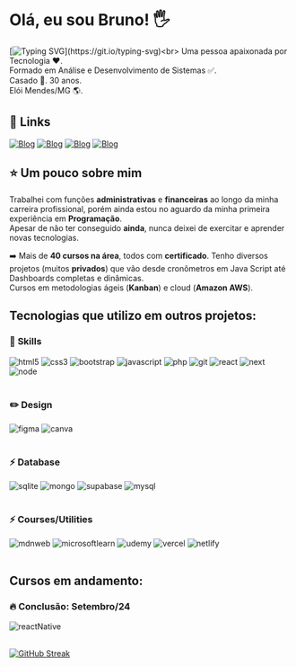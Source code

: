 # Olá, eu sou Bruno! 🖐️<br>
[![Typing SVG](https://readme-typing-svg.demolab.com?font=Fira+Code&weight=500&duration=3000&pause=1000&color=4268F7&background=EFF6FF00&vCenter=true&width=700&lines=Bem-vindo(a)+ao+meu+perfil.;Sinta-se+a+vontade!)](https://git.io/typing-svg)<br>
Uma pessoa apaixonada por Tecnologia ❤️.<br>
Formado em Análise e Desenvolvimento de Sistemas ✅.<br>
Casado 💑. 30 anos.<br>
Elói Mendes/MG 🌎.

## 🔗 Links<br>
[![Blog](https://img.shields.io/badge/Instagram-E4405F?style=for-the-badge&logo=instagram&logoColor=white)](https://www.instagram.com/brunopemelo/)
[![Blog](https://img.shields.io/badge/Facebook-1877F2?style=for-the-badge&logo=facebook&logoColor=white)](https://www.facebook.com/brunopemelo)
[![Blog](https://img.shields.io/badge/WhatsApp-25D366?style=for-the-badge&logo=whatsapp&logoColor=white)](https://wa.me/5535987171280)
[![Blog](https://img.shields.io/badge/LinkedIn-0077B5?style=for-the-badge&logo=linkedin&logoColor=white)](https://www.linkedin.com/in/brunopemelo)<br>

## ⭐ Um pouco sobre mim<br>

Trabalhei com funções **administrativas** e **financeiras** ao longo da minha carreira profissional, porém ainda estou no aguardo da minha primeira experiência em **Programação**.<br>
Apesar de não ter conseguido **ainda**, nunca deixei de exercitar e aprender novas tecnologias.<br>

➡️ Mais de **40 cursos na área**, todos com **certificado**. Tenho diversos projetos (muitos **privados**) que vão desde cronômetros em Java Script até Dashboards completas e dinâmicas.<br>
Cursos em metodologias ágeis (**Kanban**) e cloud (**Amazon AWS**).

## Tecnologias que utilizo em outros projetos:

### 🚀 **Skills**
<div style="display: inline_block">
<img align="center" alt="html5" src="https://img.shields.io/badge/HTML5-E34F26?style=for-the-badge&logo=html5&logoColor=white">
<img align="center" alt="css3" src="https://img.shields.io/badge/CSS3-1572B6?style=for-the-badge&logo=css3&logoColor=white">
<img align="center" alt="bootstrap" src="https://img.shields.io/badge/Bootstrap-563D7C?style=for-the-badge&logo=bootstrap&logoColor=white">
<img align="center" alt="javascript" src="https://img.shields.io/badge/JavaScript-F7DF1E?style=for-the-badge&logo=javascript&logoColor=black">
<img align="center" alt="php" src="https://img.shields.io/badge/PHP-777BB4?style=for-the-badge&logo=php&logoColor=white">
<img align="center" alt="git" src="https://img.shields.io/badge/GIT-E44C30?style=for-the-badge&logo=git&logoColor=white">
<img align="center" alt="react" src="https://img.shields.io/badge/React-20232A?style=for-the-badge&logo=react&logoColor=61DAFB">
<img align="center" alt="next" src="hhttps://img.shields.io/badge/Next-black?style=for-the-badge&logo=next.js&logoColor=white">
<img align="center" alt="node" src="https://img.shields.io/badge/Node.js-43853D?style=for-the-badge&logo=node.js&logoColor=white"><br><br>

### ✏️ **Design**
<img align="center" alt="figma" src="https://img.shields.io/badge/Figma-F24E1E?style=for-the-badge&logo=figma&logoColor=white">
<img align="center" alt="canva" src="https://img.shields.io/badge/Canva-%2300C4CC.svg?&style=for-the-badge&logo=Canva&logoColor=white"><br><br>

### ⚡ **Database**
<img align="center" alt="sqlite" src="https://img.shields.io/badge/SQLite-07405E?style=for-the-badge&logo=sqlite&logoColor=white">
<img align="center" alt="mongo" src="https://img.shields.io/badge/MongoDB-%234ea94b.svg?style=for-the-badge&logo=mongodb&logoColor=white">
<img align="center" alt="supabase" src="https://img.shields.io/badge/Supabase-3ECF8E?style=for-the-badge&logo=supabase&logoColor=white">
<img align="center" alt="mysql" src="https://img.shields.io/badge/MySQL-005C84?style=for-the-badge&logo=mysql&logoColor=white"><br><br>

### ⚡ **Courses/Utilities**
<img align="center" alt="mdnweb" src="https://img.shields.io/badge/MDN_Web_Docs-black?style=for-the-badge&logo=mdnwebdocs&logoColor=white">
<img align="center" alt="microsoftlearn" src="https://img.shields.io/badge/Microsoft_Learn-258ffa?style=for-the-badge&logo=microsoft&logoColor=white">
<img align="center" alt="udemy" src="https://img.shields.io/badge/Udemy-A435F0?style=for-the-badge&logo=Udemy&logoColor=white">
<img align="center" alt="vercel" src="https://img.shields.io/badge/vercel-%23000000.svg?style=for-the-badge&logo=vercel&logoColor=white">
<img align="center" alt="netlify" src="https://img.shields.io/badge/netlify-%23000000.svg?style=for-the-badge&logo=netlify&logoColor=#00C7B7>
<img align="center" alt="chatGPT" src="https://img.shields.io/badge/chatGPT-74aa9c?style=for-the-badge&logo=openai&logoColor=white"><br><br>

## Cursos em andamento:
### 🔥 **Conclusão: Setembro/24**
<img align="center" alt="reactNative" src="https://img.shields.io/badge/React_Native-20232A?style=for-the-badge&logo=react&logoColor=61DAFB"><br><br>

[![GitHub Streak](https://github-readme-streak-stats.herokuapp.com?user=brunopemelo&theme=dark&hide_border=true&locale=pt_BR&date_format=n%2Fj%5B%2FY%5D&mode=weekly)](https://git.io/streak-stats)
</div>
